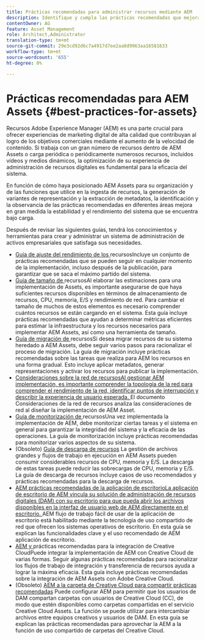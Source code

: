 ```yaml
---
title: Prácticas recomendadas para administrar recursos mediante AEM
description: Identifique y cumpla las prácticas recomendadas que mejoran la estabilidad del sistema y el rendimiento bajo carga, según la implementación de AEM Assets y las funciones utilizadas para la ingesta y el procesamiento de recursos.
contentOwner: AG
feature: Asset Management
role: Architect,Administrator
translation-type: tm+mt
source-git-commit: 29e3cd92d6c7a4917d7ee2aa8d9963aa16581633
workflow-type: tm+mt
source-wordcount: '655'
ht-degree: 0%

---
```



# Prácticas recomendadas para AEM Assets {#best-practices-for-assets}

Recursos Adobe Experience Manager (AEM) es una parte crucial para ofrecer experiencias de marketing digital de alta calidad que contribuyan al logro de los objetivos comerciales mediante el aumento de la velocidad de contenido. Si trabaja con un gran número de recursos dentro de AEM Assets o carga periódica o periódicamente numerosos recursos, incluidos vídeos y medios dinámicos, la optimización de su experiencia de administración de recursos digitales es fundamental para la eficacia del sistema.

En función de cómo haya posicionado AEM Assets para su organización y de las funciones que utilice en la ingesta de recursos, la generación de variantes de representación y la extracción de metadatos, la identificación y la observancia de las prácticas recomendadas en diferentes áreas mejora en gran medida la estabilidad y el rendimiento del sistema que se encuentra bajo carga.

Después de revisar las siguientes guías, tendrá los conocimientos y herramientas para crear y administrar un sistema de administración de activos empresariales que satisfaga sus necesidades.

* [Guía de ajuste del rendimiento de los ](performance-tuning-guidelines.md)
recursosIncluye un conjunto de prácticas recomendadas que se pueden seguir en cualquier momento de la implementación, incluso después de la publicación, para garantizar que se saca el máximo partido del sistema.
* [Guía de tamaño de ](assets-sizing-guide.md)
recursosAl elaborar las estimaciones para una implementación de Assets, es importante asegurarse de que haya suficientes recursos disponibles en términos de almacenamiento de recursos, CPU, memoria, E/S y rendimiento de red. Para cambiar el tamaño de muchos de estos elementos es necesario comprender cuántos recursos se están cargando en el sistema. Esta guía incluye prácticas recomendadas que ayudan a determinar métricas eficientes para estimar la infraestructura y los recursos necesarios para implementar AEM Assets, así como una herramienta de tamaño.
* [Guía de migración de ](assets-migration-guide.md)
recursosSi desea migrar recursos de su sistema heredado a AEM Assets, debe seguir varios pasos para racionalizar el proceso de migración. La guía de migración incluye prácticas recomendadas sobre las tareas que realiza para AEM los recursos en una forma gradual. Esto incluye aplicar metadatos, generar representaciones y activar los recursos para publicar la implementación.
* [Consideraciones sobre la red de recursosAl gestionar AEM implementación, es importante comprender la topología de la red para comprender el rendimiento de la red, identificar puntos de interrupción y describir la experiencia de usuario esperada. ](assets-network-considerations.md)
El documento Consideraciones de la red de recursos analiza las consideraciones de red al diseñar la implementación de AEM Asset.
* [Guía de monitorización de ](assets-monitoring-best-practices.md)
recursosUna vez implementada la implementación de AEM, debe monitorizar ciertas tareas y el sistema en general para garantizar la integridad del sistema y la eficacia de las operaciones. La guía de monitorización incluye prácticas recomendadas para monitorizar varios aspectos de su sistema.
* (Obsoleto) [Guía de descarga de recursos](assets-offloading-best-practices.md)
La gestión de archivos grandes y flujos de trabajo en ejecución en AEM Assets pueden consumir considerables recursos de CPU, memoria y E/S. La descarga de estas tareas puede reducir las sobrecargas de CPU, memoria y E/S. La guía de descarga de recursos incluye casos de uso recomendados y prácticas recomendadas para la descarga de recursos.
* [AEM prácticas recomendadas de la aplicación de escritorioLa aplicación de escritorio de AEM vincula su solución de administración de recursos digitales (DAM) con su escritorio para que pueda abrir los archivos disponibles en la interfaz de usuario web de AEM directamente en el escritorio. ](https://helpx.adobe.com/experience-manager/desktop-app/aem-desktop-app-best-practices.html)
AEM flujo de trabajo fácil de usar de la aplicación de escritorio está habilitado mediante la tecnología de uso compartido de red que ofrecen los sistemas operativos de escritorio. En esta guía se explican las funcionalidades clave y el uso recomendado de AEM aplicación de escritorio.
* [AEM y ](aem-cc-integration-best-practices.md)
prácticas recomendadas para la integración de Creative CloudPuede integrar la implementación de AEM con Creative Cloud de varias formas. Seguir algunas prácticas recomendadas para racionalizar los flujos de trabajo de integración y transferencia de recursos ayuda a lograr la máxima eficacia. Esta guía incluye prácticas recomendadas sobre la integración de AEM Assets con Adobe Creative Cloud.
* (Obsoleto) [AEM a la carpeta de Creative Cloud para compartir prácticas recomendadas](aem-cc-folder-sharing-best-practices.md)
Puede configurar AEM para permitir que los usuarios de DAM compartan carpetas con usuarios de Creative Cloud (CC), de modo que estén disponibles como carpetas compartidas en el servicio Creative Cloud Assets. La función se puede utilizar para intercambiar archivos entre equipos creativos y usuarios de DAM. En esta guía se explican las prácticas recomendadas para aprovechar la AEM a la función de uso compartido de carpetas del Creative Cloud.
